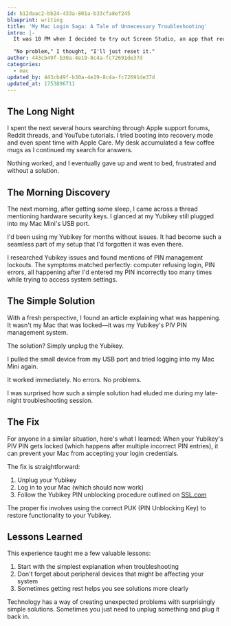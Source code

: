 ```yaml
---
id: b12daac2-bb24-433a-801a-b33cfa8ef245
blueprint: writing
title: 'My Mac Login Saga: A Tale of Unnecessary Troubleshooting'
intro: |-
  It was 10 PM when I decided to try out Screen Studio, an app that required a system settings change. When prompted for my PIN, I carefully typed it in—or so I thought. After a few incorrect attempts, I was greeted with an error message: "PIN locked."

  "No problem," I thought, "I'll just reset it."
author: 443cb49f-b30a-4e19-8c4a-fc72691de37d
categories:
  - mac
updated_by: 443cb49f-b30a-4e19-8c4a-fc72691de37d
updated_at: 1753896711
---
```

## The Long Night

I spent the next several hours searching through Apple support forums, Reddit threads, and YouTube tutorials. I tried booting into recovery mode and even spent time with Apple Care. My desk accumulated a few coffee mugs as I continued my search for answers.

Nothing worked, and I eventually gave up and went to bed, frustrated and without a solution.

## The Morning Discovery

The next morning, after getting some sleep, I came across a thread mentioning hardware security keys. I glanced at my Yubikey still plugged into my Mac Mini's USB port.

I'd been using my Yubikey for months without issues. It had become such a seamless part of my setup that I'd forgotten it was even there.

I researched Yubikey issues and found mentions of PIN management lockouts. The symptoms matched perfectly: computer refusing login, PIN errors, all happening after I'd entered my PIN incorrectly too many times while trying to access system settings.

## The Simple Solution

With a fresh perspective, I found an article explaining what was happening. It wasn't my Mac that was locked—it was my Yubikey's PIV PIN management system.

The solution? Simply unplug the Yubikey.

I pulled the small device from my USB port and tried logging into my Mac Mini again.

It worked immediately. No errors. No problems.

I was surprised how such a simple solution had eluded me during my late-night troubleshooting session.

## The Fix

For anyone in a similar situation, here's what I learned: When your Yubikey's PIV PIN gets locked (which happens after multiple incorrect PIN entries), it can prevent your Mac from accepting your login credentials.

The fix is straightforward:

1. Unplug your Yubikey
2. Log in to your Mac (which should now work)
3. Follow the Yubikey PIN unblocking procedure outlined on [SSL.com](https://www.ssl.com/how-to/unblock-yubikey-pin/)

The proper fix involves using the correct PUK (PIN Unblocking Key) to restore functionality to your Yubikey.

## Lessons Learned

This experience taught me a few valuable lessons:

1. Start with the simplest explanation when troubleshooting
2. Don't forget about peripheral devices that might be affecting your system
3. Sometimes getting rest helps you see solutions more clearly

Technology has a way of creating unexpected problems with surprisingly simple solutions. Sometimes you just need to unplug something and plug it back in.